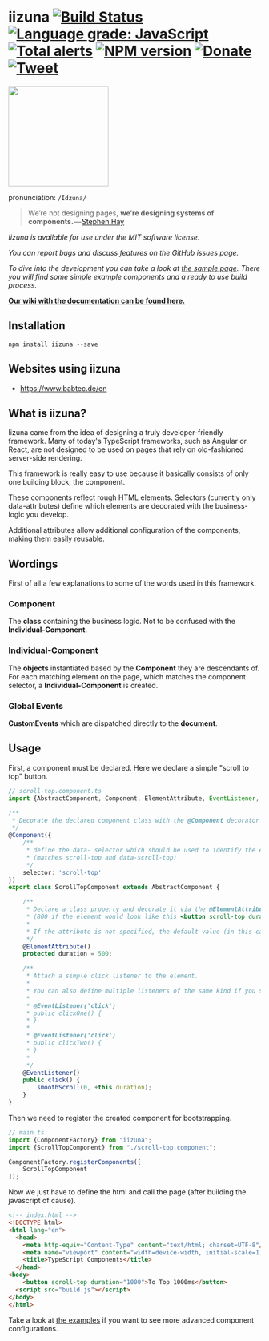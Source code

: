 # iizuna [![Build Status](https://travis-ci.com/iizunats/iizuna.svg?branch=master)](https://travis-ci.com/iizunats/iizuna) [![Language grade: JavaScript](https://img.shields.io/lgtm/grade/javascript/g/Nano1237/iizuna.svg?logo=lgtm&logoWidth=18)](https://lgtm.com/projects/g/Nano1237/iizuna/context:javascript) [![Total alerts](https://img.shields.io/lgtm/alerts/g/Nano1237/iizuna.svg?logo=lgtm&logoWidth=18)](https://lgtm.com/projects/g/Nano1237/iizuna/alerts/) [![NPM version](https://img.shields.io/npm/v/iizuna.svg)](https://www.npmjs.org/package/iizuna) [![Donate](https://img.shields.io/badge/donorbox-donate-blue.svg)](https://donorbox.org/iizuna) [![Tweet](https://img.shields.io/twitter/url/http/shields.io.svg?style=social)](https://twitter.com/intent/tweet?text=Create%20fast%20and%20reliable%20component%20based%20applications%20for%20server-side-rendered%20projects!&url=http://iizunats.com&via=IizunaTeam&hashtags=typescript,components,frontend,framework,developers)

<img src="https://raw.githubusercontent.com/iizunats/iizuna/master/.github/assets/logo-300dpi.png" width="200">
 
pronunciation: `/Īdzuna/`

> We’re not designing pages, **we’re designing systems of components.** — [Stephen Hay](http://bradfrost.com/blog/post/bdconf-stephen-hay-presents-responsive-design-workflow/)

*Iizuna is available for use under the MIT software license.*

*You can report bugs and discuss features on the GitHub issues page.*

*To dive into the development you can take a look at [the sample page](https://github.com/iizunats/iizuna/tree/examples).*
*There you will find some simple example components and a ready to use build process.*

[**Our wiki with the documentation can be found here.**](https://github.com/iizunats/iizuna/wiki)

## Installation

```
npm install iizuna --save
```

## Websites using iizuna

- https://www.babtec.de/en

## What is iizuna?

Iizuna came from the idea of ​​designing a truly developer-friendly framework.
Many of today's TypeScript frameworks, such as Angular or React, are not designed to be used on pages that rely on old-fashioned server-side rendering.

This framework is really easy to use because it basically consists of only one building block, the component.

These components reflect rough HTML elements.
Selectors (currently only data-attributes) define which elements are decorated with the business-logic you develop.

Additional attributes allow additional configuration of the components, making them easily reusable.


## Wordings

First of all a few explanations to some of the words used in this framework.

### Component
The **class** containing the business logic. Not to be confused with the **Individual-Component**.

### Individual-Component
The **objects** instantiated based by the **Component** they are descendants of.
For each matching element on the page, which matches the component selector, a **Individual-Component** is created.

### Global Events
**CustomEvents** which are dispatched directly to the **document**.


## Usage

First, a component must be declared. Here we declare a simple "scroll to top" button.

```typescript
// scroll-top.component.ts
import {AbstractComponent, Component, ElementAttribute, EventListener, smoothScroll} from "iizuna";

/**
 * Decorate the declared component class with the @Component decorator (the magic happens here)
 */
@Component({
	/**
	 * define the data- selector which should be used to identify the element
	 * (matches scroll-top and data-scroll-top)
	 */
	selector: 'scroll-top'
})
export class ScrollTopComponent extends AbstractComponent {

	/**
	 * Declare a class property and decorate it via the @ElementAttribute decorator which automatically retrieves the attribute value of the element on page load.
	 * (800 if the element would look like this <button scroll-top duration="800">To top!</button>)
	 *
	 * If the attribute is not specified, the default value (in this case 500) is used
	 */
	@ElementAttribute()
	protected duration = 500;

	/**
	 * Attach a simple click listener to the element.
	 *
	 * You can also define multiple listeners of the same kind if you specify the listener name as first argument for the @EventListener decorator like:
	 *
	 * @EventListener('click')
	 * public clickOne() {
	 * }
	 *
	 * @EventListener('click')
	 * public clickTwo() {
	 * }
	 *
	 */
	@EventListener()
	public click() {
		smoothScroll(0, +this.duration);
	}
}
```

Then we need to register the created component for bootstrapping.

```typescript
// main.ts
import {ComponentFactory} from "iizuna";
import {ScrollTopComponent} from "./scroll-top.component";

ComponentFactory.registerComponents([
	ScrollTopComponent
]);
```

Now we just have to define the html and call the page (after building the javascript of cause).

```html
<!-- index.html -->
<!DOCTYPE html>
<html lang="en">
  <head>
    <meta http-equiv="Content-Type" content="text/html; charset=UTF-8"/>
    <meta name="viewport" content="width=device-width, initial-scale=1, maximum-scale=1.0, user-scalable=no"/>
    <title>TypeScript Components</title>
  </head>
<body>
	<button scroll-top duration="1000">To Top 1000ms</button>
  <script src="build.js"></script>
</body>
</html>
```

Take a look at [the examples](https://github.com/iizunats/iizuna/tree/examples) if you want to see more advanced component configurations.
